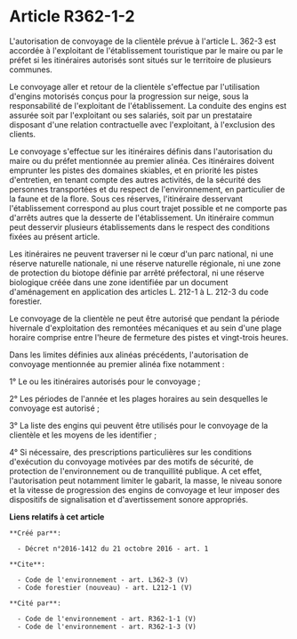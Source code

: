 # Article R362-1-2

L'autorisation de convoyage de la clientèle prévue à l'article L. 362-3 est accordée à l'exploitant de l'établissement
touristique par le maire ou par le préfet si les itinéraires autorisés sont situés sur le territoire de plusieurs communes.

Le convoyage aller et retour de la clientèle s'effectue par l'utilisation d'engins motorisés conçus pour la progression sur
neige, sous la responsabilité de l'exploitant de l'établissement. La conduite des engins est assurée soit par l'exploitant ou
ses salariés, soit par un prestataire disposant d'une relation contractuelle avec l'exploitant, à l'exclusion des clients.

Le convoyage s'effectue sur les itinéraires définis dans l'autorisation du maire ou du préfet mentionnée au premier alinéa.
Ces itinéraires doivent emprunter les pistes des domaines skiables, et en priorité les pistes d'entretien, en tenant compte
des autres activités, de la sécurité des personnes transportées et du respect de l'environnement, en particulier de la faune
et de la flore. Sous ces réserves, l'itinéraire desservant l'établissement correspond au plus court trajet possible et ne
comporte pas d'arrêts autres que la desserte de l'établissement. Un itinéraire commun peut desservir plusieurs établissements
dans le respect des conditions fixées au présent article.

Les itinéraires ne peuvent traverser ni le cœur d'un parc national, ni une réserve naturelle nationale, ni une réserve
naturelle régionale, ni une zone de protection du biotope définie par arrêté préfectoral, ni une réserve biologique créée
dans une zone identifiée par un document d'aménagement en application des articles L. 212-1 à L. 212-3 du code forestier.

Le convoyage de la clientèle ne peut être autorisé que pendant la période hivernale d'exploitation des remontées mécaniques
et au sein d'une plage horaire comprise entre l'heure de fermeture des pistes et vingt-trois heures.

Dans les limites définies aux alinéas précédents, l'autorisation de convoyage mentionnée au premier alinéa fixe notamment :

1° Le ou les itinéraires autorisés pour le convoyage ;

2° Les périodes de l'année et les plages horaires au sein desquelles le convoyage est autorisé ;

3° La liste des engins qui peuvent être utilisés pour le convoyage de la clientèle et les moyens de les identifier ;

4° Si nécessaire, des prescriptions particulières sur les conditions d'exécution du convoyage motivées par des motifs de
sécurité, de protection de l'environnement ou de tranquillité publique. A cet effet, l'autorisation peut notamment limiter le
gabarit, la masse, le niveau sonore et la vitesse de progression des engins de convoyage et leur imposer des dispositifs de
signalisation et d'avertissement sonore appropriés.

**Liens relatifs à cet article**

	**Créé par**:

	  - Décret n°2016-1412 du 21 octobre 2016 - art. 1

	**Cite**:

	  - Code de l'environnement - art. L362-3 (V)
	  - Code forestier (nouveau) - art. L212-1 (V)

	**Cité par**:

	  - Code de l'environnement - art. R362-1-1 (V)
	  - Code de l'environnement - art. R362-1-3 (V)
